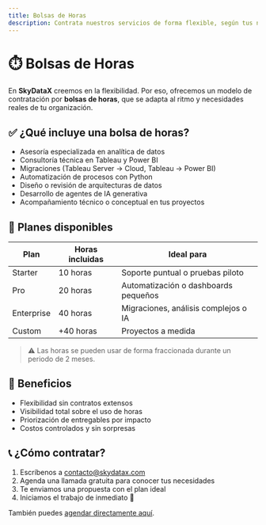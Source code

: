 ```yaml
---
title: Bolsas de Horas
description: Contrata nuestros servicios de forma flexible, según tus necesidades reales.
---
```


# ⏱️ Bolsas de Horas

En **SkyDataX** creemos en la flexibilidad. Por eso, ofrecemos un modelo de contratación por **bolsas de horas**, que se adapta al ritmo y necesidades reales de tu organización.

## ✅ ¿Qué incluye una bolsa de horas?

- Asesoría especializada en analítica de datos
- Consultoría técnica en Tableau y Power BI
- Migraciones (Tableau Server → Cloud, Tableau → Power BI)
- Automatización de procesos con Python
- Diseño o revisión de arquitecturas de datos
- Desarrollo de agentes de IA generativa
- Acompañamiento técnico o conceptual en tus proyectos

## 💼 Planes disponibles

| Plan | Horas incluidas | Ideal para |
|------|-----------------|------------|
| Starter | 10 horas | Soporte puntual o pruebas piloto |
| Pro | 20 horas | Automatización o dashboards pequeños |
| Enterprise | 40 horas | Migraciones, análisis complejos o IA |
| Custom | +40 horas | Proyectos a medida |

> ⚠️ Las horas se pueden usar de forma fraccionada durante un periodo de 2 meses.

## 🧾 Beneficios

- Flexibilidad sin contratos extensos
- Visibilidad total sobre el uso de horas
- Priorización de entregables por impacto
- Costos controlados y sin sorpresas

## 📞 ¿Cómo contratar?

1. Escríbenos a [contacto@skydatax.com](mailto:contacto@skydatax.com)
2. Agenda una llamada gratuita para conocer tus necesidades
3. Te enviamos una propuesta con el plan ideal
4. Iniciamos el trabajo de inmediato 🚀

También puedes [agendar directamente aquí](https://calendly.com/skydatax/30min).
